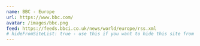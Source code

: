 ```yaml
---
name: BBC - Europe
url: https://www.bbc.com/
avatar: /images/bbc.png
feed: https://feeds.bbci.co.uk/news/world/europe/rss.xml
# hideFromSiteList: true - use this if you want to hide this site from the list of sites on this page: https://eleventy-m10y.lkmt.us/sites/
---
```

